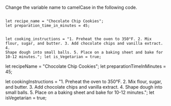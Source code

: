 Change the variable name
to camelCase in the following
code.

<codeblock language="javascript" type="exercise" testMode="fixedInput" matchSolutionCode="true">
<code>
let recipe_name = "Chocolate Chip Cookies";
let preparation_time_in_minutes = 45;

let cooking_instructions = "1. Preheat the oven to 350°F. 2. Mix flour, sugar, and butter. 3. Add chocolate chips and vanilla extract. 4. Shape dough into small balls. 5. Place on a baking sheet and bake for 10-12 minutes.";
let is_Vegetarian = true;
</code>

<solution>
let recipeName = "Chocolate Chip Cookies";
let preparationTimeInMinutes = 45;

let cookingInstructions = "1. Preheat the oven to 350°F. 2. Mix flour, sugar, and butter. 3. Add chocolate chips and vanilla extract. 4. Shape dough into small balls. 5. Place on a baking sheet and bake for 10-12 minutes.";
let isVegetarian = true;
</solution>
</codeblock>
